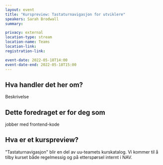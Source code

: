 ```yaml
---
layout: event
title: "Kurspreview: Tastaturnavigasjon for utviklere" 
speakers: Sarah Brodwall
summary: 

privacy: external
location-type: stream
location-name: Teams
location-link:
registration-link:

event-date: 2022-05-18T14:00
event-date-end: 2022-05-18T15:00
---
```

## Hva handler det her om?
Beskrivelse

## Dette foredraget er for deg som
jobber med frontend-kode

## Hva er et kurspreview?
"Tastaturnavigasjon" blir en del av uu-teamets kurskatalog.  Vi kommer til å tilby kurset både regelmessig og på etterspørsel internt i NAV.  